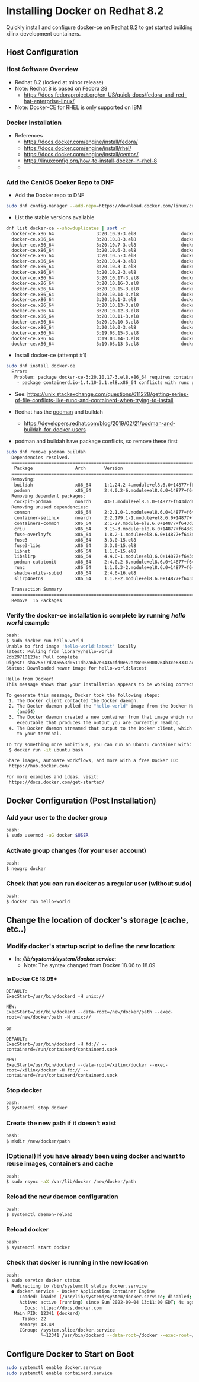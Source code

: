 [//]: # (Readme.md - Redhat 8.2 host setup for docker)

# Installing Docker on Redhat 8.2
Quickly install and configure docker-ce on Redhat 8.2 to get started building xilinx development containers.

## Host Configuration

### Host Software Overview
- Redhat 8.2 (locked at minor release)
- Note: Redhat 8 is based on Fedora 28
  - https://docs.fedoraproject.org/en-US/quick-docs/fedora-and-red-hat-enterprise-linux/
- Note: Docker-CE for RHEL is only supported on IBM

### Docker Installation
- References
  - https://docs.docker.com/engine/install/fedora/
  - https://docs.docker.com/engine/install/rhel/
  - https://docs.docker.com/engine/install/centos/
  - https://linuxconfig.org/how-to-install-docker-in-rhel-8
  - 

### Add the CentOS Docker Repo to DNF
- Add the Docker repo to DNF
```bash
sudo dnf config-manager --add-repo=https://download.docker.com/linux/centos/docker-ce.repo
```

- List the stable versions available
```bash
dnf list docker-ce --showduplicates | sort -r
  docker-ce.x86_64                3:20.10.9-3.el8                 docker-ce-stable
  docker-ce.x86_64                3:20.10.8-3.el8                 docker-ce-stable
  docker-ce.x86_64                3:20.10.7-3.el8                 docker-ce-stable
  docker-ce.x86_64                3:20.10.6-3.el8                 docker-ce-stable
  docker-ce.x86_64                3:20.10.5-3.el8                 docker-ce-stable
  docker-ce.x86_64                3:20.10.4-3.el8                 docker-ce-stable
  docker-ce.x86_64                3:20.10.3-3.el8                 docker-ce-stable
  docker-ce.x86_64                3:20.10.2-3.el8                 docker-ce-stable
  docker-ce.x86_64                3:20.10.17-3.el8                docker-ce-stable
  docker-ce.x86_64                3:20.10.16-3.el8                docker-ce-stable
  docker-ce.x86_64                3:20.10.15-3.el8                docker-ce-stable
  docker-ce.x86_64                3:20.10.14-3.el8                docker-ce-stable
  docker-ce.x86_64                3:20.10.1-3.el8                 docker-ce-stable
  docker-ce.x86_64                3:20.10.13-3.el8                docker-ce-stable
  docker-ce.x86_64                3:20.10.12-3.el8                docker-ce-stable
  docker-ce.x86_64                3:20.10.11-3.el8                docker-ce-stable
  docker-ce.x86_64                3:20.10.10-3.el8                docker-ce-stable
  docker-ce.x86_64                3:20.10.0-3.el8                 docker-ce-stable
  docker-ce.x86_64                3:19.03.15-3.el8                docker-ce-stable
  docker-ce.x86_64                3:19.03.14-3.el8                docker-ce-stable
  docker-ce.x86_64                3:19.03.13-3.el8                docker-ce-stable
```

- Install docker-ce (attempt #1)
```bash
sudo dnf install docker-ce
  Error: 
   Problem: package docker-ce-3:20.10.17-3.el8.x86_64 requires containerd.io >= 1.4.1, but none of the providers can be installed
    - package containerd.io-1.4.10-3.1.el8.x86_64 conflicts with runc provided by runc-1:1.0.3-2.module+el8.6.0+14877+f643d2d6.x86_64

```

- See: https://unix.stackexchange.com/questions/611228/getting-series-of-file-conflicts-like-runc-and-containerd-when-trying-to-install
- Redhat has the [podman](https://podman.io/) and buildah[](https://buildah.io/) 
  - https://developers.redhat.com/blog/2019/02/21/podman-and-buildah-for-docker-users

- podman and buildah have package conflicts, so remove these first

```bash
sudo dnf remove podman buildah
  Dependencies resolved.
  ================================================================================================================================
   Package                Arch       Version                                          Repository                             Size
  ================================================================================================================================
  Removing:
   buildah                x86_64     1:1.24.2-4.module+el8.6.0+14877+f643d2d6         @rhel-8-for-x86_64-appstream-rpms      30 M
   podman                 x86_64     2:4.0.2-6.module+el8.6.0+14877+f643d2d6          @rhel-8-for-x86_64-appstream-rpms      51 M
  Removing dependent packages:
   cockpit-podman         noarch     43-1.module+el8.6.0+14877+f643d2d6               @rhel-8-for-x86_64-appstream-rpms     493 k
  Removing unused dependencies:
   conmon                 x86_64     2:2.1.0-1.module+el8.6.0+14877+f643d2d6          @rhel-8-for-x86_64-appstream-rpms     172 k
   container-selinux      noarch     2:2.179.1-1.module+el8.6.0+14877+f643d2d6        @rhel-8-for-x86_64-appstream-rpms      55 k
   containers-common      x86_64     2:1-27.module+el8.6.0+14877+f643d2d6             @rhel-8-for-x86_64-appstream-rpms     359 k
   criu                   x86_64     3.15-3.module+el8.6.0+14877+f643d2d6             @rhel-8-for-x86_64-appstream-rpms     1.4 M
   fuse-overlayfs         x86_64     1.8.2-1.module+el8.6.0+14877+f643d2d6            @rhel-8-for-x86_64-appstream-rpms     145 k
   fuse3                  x86_64     3.3.0-15.el8                                     @rhel-8-for-x86_64-baseos-rpms        100 k
   fuse3-libs             x86_64     3.3.0-15.el8                                     @rhel-8-for-x86_64-baseos-rpms        274 k
   libnet                 x86_64     1.1.6-15.el8                                     @AppStream                            166 k
   libslirp               x86_64     4.4.0-1.module+el8.6.0+14877+f643d2d6            @rhel-8-for-x86_64-appstream-rpms     134 k
   podman-catatonit       x86_64     2:4.0.2-6.module+el8.6.0+14877+f643d2d6          @rhel-8-for-x86_64-appstream-rpms     764 k
   runc                   x86_64     1:1.0.3-2.module+el8.6.0+14877+f643d2d6          @rhel-8-for-x86_64-appstream-rpms      11 M
   shadow-utils-subid     x86_64     2:4.6-16.el8                                     @rhel-8-for-x86_64-baseos-rpms        205 k
   slirp4netns            x86_64     1.1.8-2.module+el8.6.0+14877+f643d2d6            @rhel-8-for-x86_64-appstream-rpms      98 k

  Transaction Summary
  ================================================================================================================================
  Remove  16 Packages
```

### Verify the docker-ce installation is complete by running __*hello world*__ example
```bash
bash:
$ sudo docker run hello-world
Unable to find image 'hello-world:latest' locally
latest: Pulling from library/hello-world
2db29710123e: Pull complete 
Digest: sha256:7d246653d0511db2a6b2e0436cfd0e52ac8c066000264b3ce63331ac66dca625
Status: Downloaded newer image for hello-world:latest

Hello from Docker!
This message shows that your installation appears to be working correctly.

To generate this message, Docker took the following steps:
 1. The Docker client contacted the Docker daemon.
 2. The Docker daemon pulled the "hello-world" image from the Docker Hub.
    (amd64)
 3. The Docker daemon created a new container from that image which runs the
    executable that produces the output you are currently reading.
 4. The Docker daemon streamed that output to the Docker client, which sent it
    to your terminal.

To try something more ambitious, you can run an Ubuntu container with:
 $ docker run -it ubuntu bash

Share images, automate workflows, and more with a free Docker ID:
 https://hub.docker.com/

For more examples and ideas, visit:
 https://docs.docker.com/get-started/
```

## Docker Configuration (Post Installation)

### Add your user to the docker group
```bash
bash:
$ sudo usermod -aG docker $USER
```

### Activate group changes (for your user account)
```bash
bash:
$ newgrp docker
```

### Check that you can run docker as a regular user (without sudo)
```bash
bash:
$ docker run hello-world

```

## Change the location of docker's storage (cache, etc..)

### Modify docker's startup script to define the new location:
- In: __*/lib/systemd/system/docker.service*__:
  - Note: The syntax changed from Docker 18.06 to 18.09

#### In Docker CE 18.09+
```
DEFAULT:
ExecStart=/usr/bin/dockerd -H unix://

NEW:
ExecStart=/usr/bin/dockerd --data-root=/new/docker/path --exec-root=/new/docker/path -H unix://
```

or

```
DEFAULT:
ExecStart=/usr/bin/dockerd -H fd:// --containerd=/run/containerd/containerd.sock

NEW:
ExecStart=/usr/bin/dockerd --data-root=/xilinx/docker --exec-root=/xilinx/docker -H fd:// --containerd=/run/containerd/containerd.sock
```

### Stop docker
```bash
bash:
$ systemctl stop docker
```

### Create the new path if it doesn't exist
```bash
bash:
$ mkdir /new/docker/path
```

### (Optional) If you have already been using docker and want to reuse images, containers and cache
```bash
bash:
$ sudo rsync -aX /var/lib/docker /new/docker/path
```

### Reload the new daemon configuration
```bash
bash:
$ systemctl daemon-reload
```

### Reload docker
```bash
bash:
$ systemctl start docker
```

### Check that docker is running in the new location
```bash
bash:
$ sudo service docker status
  Redirecting to /bin/systemctl status docker.service
  ● docker.service - Docker Application Container Engine
     Loaded: loaded (/usr/lib/systemd/system/docker.service; disabled; vendor preset: disabled)
     Active: active (running) since Sun 2022-09-04 13:11:00 EDT; 4s ago
       Docs: https://docs.docker.com
   Main PID: 12341 (dockerd)
      Tasks: 22
     Memory: 48.4M
     CGroup: /system.slice/docker.service
             └─12341 /usr/bin/dockerd --data-root=/docker --exec-root=/docker -H fd:// --containerd=/run/containerd/containerd.so>
```

## Configure Docker to Start on Boot
```bash
sudo systemctl enable docker.service
sudo systemctl enable containerd.service
```
